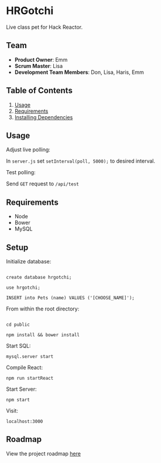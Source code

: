 # HRGotchi
Live class pet for Hack Reactor.

## Team

  - __Product Owner__: Emm
  - __Scrum Master__: Lisa
  - __Development Team Members__: Don, Lisa, Haris, Emm

## Table of Contents

1. [Usage](#Usage)
1. [Requirements](#Requirements)
1. [Installing Dependencies](#Setup)

## Usage

Adjust live polling:

In `server.js` set `setInterval(poll, 5000);` to desired interval.

Test polling:

Send `GET` request to `/api/test`

## Requirements

- Node
- Bower
- MySQL


## Setup

Initialize database:

```mysql -u root -p

create database hrgotchi;

use hrgotchi;

INSERT into Pets (name) VALUES ('[CHOOSE_NAME]');
```


From within the root directory:

```npm install

cd public

npm install && bower install
```


Start SQL:


`mysql.server start`


Compile React:

` npm run startReact `


Start Server:

`npm start `

Visit:

`localhost:3000`

## Roadmap

View the project roadmap [here](https://github.com/Sagacious-Sycamore/Sagacious_Sycamore/issues)
